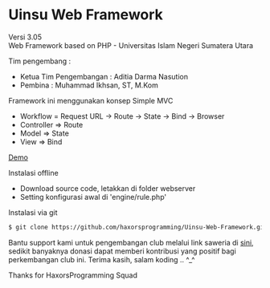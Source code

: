 # Uinsu Web Framework
Versi 3.05<br/>
Web Framework based on PHP - Universitas Islam Negeri Sumatera Utara

Tim pengembang :

- Ketua Tim Pengembangan : Aditia Darma Nasution
- Pembina : Muhammad Ikhsan, ST, M.Kom

Framework ini menggunakan konsep Simple MVC

- Workflow = Request URL -> Route -> State -> Bind -> Browser
- Controller => Route
- Model => State 
- View => Bind

<a href='http://sandbox.haxors.or.id/uinsuwf/'>Demo</a> 

Instalasi offline 
- Download source code, letakkan di folder webserver
- Setting konfigurasi awal di 'engine/rule.php'

Instalasi via git

```sh
$ git clone https://github.com/haxorsprogramming/Uinsu-Web-Framework.git
```

Bantu support kami untuk pengembangan club melalui link saweria di <a href='https://saweria.co/donate/haxorsprogramming'>sini</a>, sedikit banyaknya donasi dapat memberi kontribusi yang positif bagi perkembangan club ini. Terima kasih, salam koding .. ^_^

Thanks for HaxorsProgramming Squad
